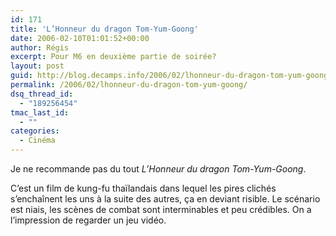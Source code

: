 ```yaml
---
id: 171
title: 'L’Honneur du dragon Tom-Yum-Goong'
date: 2006-02-10T01:01:52+00:00
author: Régis
excerpt: Pour M6 en deuxième partie de soirée?
layout: post
guid: http://blog.decamps.info/2006/02/lhonneur-du-dragon-tom-yum-goong/
permalink: /2006/02/lhonneur-du-dragon-tom-yum-goong/
dsq_thread_id:
  - "189256454"
tmac_last_id:
  - ""
categories:
  - Cinéma
---
```

Je ne recommande pas du tout _L’Honneur du dragon Tom-Yum-Goong_.

C’est un film de kung-fu thaïlandais dans lequel les pires clichés s’enchaînent les uns à la suite des autres, ça en deviant risible. Le scénario est niais, les scènes de combat sont interminables et peu crédibles. On a l’impression de regarder un jeu vidéo.
